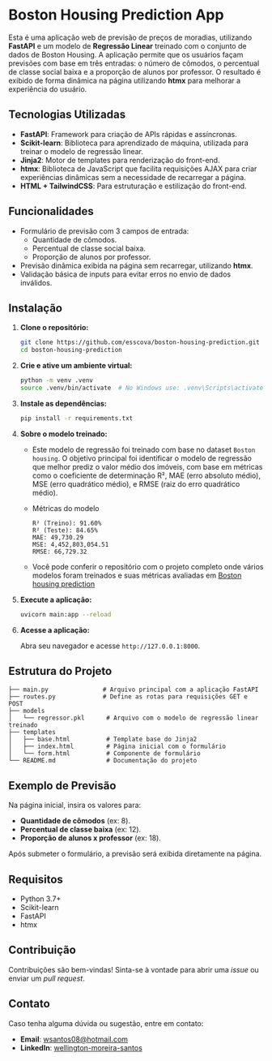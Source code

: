 # Boston Housing Prediction App

Esta é uma aplicação web de previsão de preços de moradias, utilizando **FastAPI** e um modelo de **Regressão Linear** treinado com o conjunto de dados de Boston Housing. A aplicação permite que os usuários façam previsões com base em três entradas: o número de cômodos, o percentual de classe social baixa e a proporção de alunos por professor. O resultado é exibido de forma dinâmica na página utilizando **htmx** para melhorar a experiência do usuário.

## Tecnologias Utilizadas

- **FastAPI**: Framework para criação de APIs rápidas e assíncronas.
- **Scikit-learn**: Biblioteca para aprendizado de máquina, utilizada para treinar o modelo de regressão linear.
- **Jinja2**: Motor de templates para renderização do front-end.
- **htmx**: Biblioteca de JavaScript que facilita requisições AJAX para criar experiências dinâmicas sem a necessidade de recarregar a página.
- **HTML + TailwindCSS**: Para estruturação e estilização do front-end.

## Funcionalidades

- Formulário de previsão com 3 campos de entrada:
  - Quantidade de cômodos.
  - Percentual de classe social baixa.
  - Proporção de alunos por professor.
- Previsão dinâmica exibida na página sem recarregar, utilizando **htmx**.
- Validação básica de inputs para evitar erros no envio de dados inválidos.

## Instalação

1. **Clone o repositório:**

   ```bash
   git clone https://github.com/esscova/boston-housing-prediction.git
   cd boston-housing-prediction
   ```

2. **Crie e ative um ambiente virtual:**

   ```bash
   python -m venv .venv
   source .venv/bin/activate  # No Windows use: .venv\Scripts\activate
   ```

3. **Instale as dependências:**

   ```bash
   pip install -r requirements.txt
   ```

4. **Sobre o modelo treinado:**
   - Este modelo de regressão foi treinado com base no dataset `Boston housing`. O objetivo principal foi identificar o modelo de regressão que melhor prediz o valor médio dos imóveis, com base em métricas como o coeficiente de determinação R², MAE (erro absoluto médio), MSE (erro quadrático médio), e RMSE (raiz do erro quadrático médio).

   - Métricas do modelo
        ```    
        R² (Treino): 91.60%
        R² (Teste): 84.65%
        MAE: 49,730.29
        MSE: 4,452,803,054.51
        RMSE: 66,729.32
        ```
    - Você pode conferir o repositório com o projeto completo onde vários modelos foram treinados e suas métricas avaliadas em [Boston housing prediction](https://github.com/esscova/data-science/tree/main/regressao/Boston%20Housing)


5. **Execute a aplicação:**

   ```bash
   uvicorn main:app --reload
   ```

6. **Acesse a aplicação:**

   Abra seu navegador e acesse `http://127.0.0.1:8000`.

## Estrutura do Projeto

```plaintext
├── main.py               # Arquivo principal com a aplicação FastAPI
├── routes.py             # Define as rotas para requisições GET e POST
├── models
│   └── regressor.pkl      # Arquivo com o modelo de regressão linear treinado
├── templates
│   ├── base.html          # Template base do Jinja2
│   ├── index.html         # Página inicial com o formulário
│   └── form.html          # Componente de formulário
└── README.md              # Documentação do projeto
```

## Exemplo de Previsão

Na página inicial, insira os valores para:

- **Quantidade de cômodos** (ex: 8).
- **Percentual de classe baixa** (ex: 12).
- **Proporção de alunos x professor** (ex: 18).

Após submeter o formulário, a previsão será exibida diretamente na página.

## Requisitos

- Python 3.7+
- Scikit-learn
- FastAPI
- htmx

## Contribuição

Contribuições são bem-vindas! Sinta-se à vontade para abrir uma *issue* ou enviar um *pull request*.

## Contato

Caso tenha alguma dúvida ou sugestão, entre em contato:

- **Email**: wsantos08@hotmail.com
- **LinkedIn**: [wellington-moreira-santos](https://www.linkedin.com/in/wellington-moreira-santos/)
